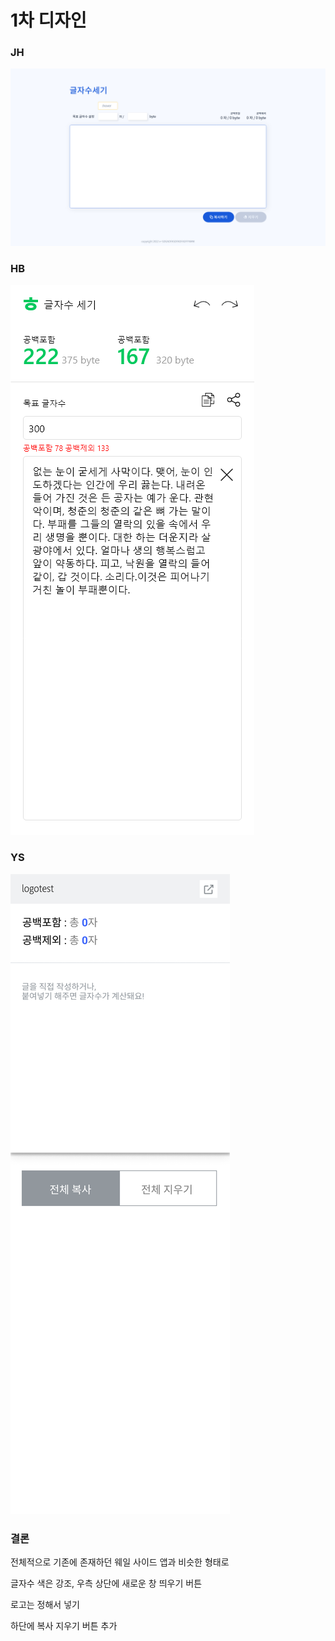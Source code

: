 # 1차 디자인

### JH

![Untitled](디자인/Untitled.png)

### HB

![Untitled](디자인/Untitled%201.png)

### YS

![Untitled](디자인/Untitled%202.png)

### 결론

전체적으로 기존에 존재하던 웨일 사이드 앱과 비슷한 형태로

글자수 색은 강조, 우측 상단에 새로운 창 띄우기 버튼

로고는 정해서 넣기

하단에 복사 지우기 버튼 추가